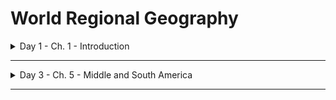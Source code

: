 # World Regional Geography

<details>
 <summary>Day 1 - Ch. 1 - Introduction</summary>
</details>

---

<div markdown="1">
<details>
 <summary>Day 3 - Ch. 5 - Middle and South America</summary>

> 1. Official language of Belize = (English), Brazil = ~~Brazilian~~ (Portuguese), Guyana = (English)(Guiana = French), Venezuela = ~~Portuguese~~ (Spanish)
> 2. Main religion of Middle/South America = (Catholicism)
> 3. Major political/social process that shaped area = (Capitalism, Imperialism)
> 4. 2 Key environmental processes contributing to distress in Middle/South America = (Climate Change (Oil spills, deforestation, drought, rising sea levels))

* Indigenous populations: Aztecs, Mayans, Incans ("tribes" were broken up and basically independent)
  * Civilizations were extremely advanced for the time: <ins>advanced urban planning</ins>, <ins>running water</ins>, 
  * Civilizations are not *gone*
  * Columbus tried to get to India (failed, landed in Caribbean) (they didn't actually think Earth was flat)
    * Took slaves but they just ran away and hid lol
* Triangular Trade: Europe, Africa, and Asia -> Americas & Americas -> them.
  * Sugarcane -> Americas & Tobacco -> them
    * Sugar = **Important** Because molasses, tea, only grows in humid/hot
      * Slaves worked to death for 3ish years and replaced with new one (b/c more cost efficient)
  * Slaves taken to mainly Middle/South America at first, then to North America in 1600s
* Polynesian Triangle: Middle/South American natives traded w/ Pacific natives long before 1492 (No exploitation)
* 3 Gs Gold, God, and Glory
  * Money/resources
  * Basically no chance for peace. Especially with the present religious beliefs
  * God = convert
  * Glory = power/reputation
* Triangular Society Hierarchy
  * Peninsulares (Spaniards born in Spain)
    * Creoles (Spaniards born in New Spain)
      * Mestizos (Spanish & Native American) / Mullatos (Spanish & black) (mixed)
        * Full natives / Full black

* Imperialism: US becoming pretty dang prominent world power
* James Monroe makes Monroe Doctrine
  * Told Europe nobody could dabble in Western hemisphere but us.
* Roosevelt Corollary: Basically adds protection to Monroe Doctrine & justifies many interventions

* Cuba (United Fruit Company) lobbies Dwight to help in rebellion. Claims 2 democratically elected leaders were actually socialists (company had to pay more minimum wage).
  * CIA sends in covert propaganda forces to topple a democratic gov. (military lays down arms bc of immense propaganda success)
  * Sparks new 40 yr Civil War (1959-1990s). Hundreds of thousands of peoples killed
    * Drug cartels take advantage of split attention. Grow big
</details>
</div>

---

